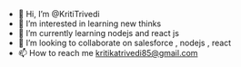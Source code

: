 - 👋 Hi, I’m @KritiTrivedi
- 👀 I’m interested in learning new thinks
- 🌱 I’m currently learning nodejs and react js
- 💞️ I’m looking to collaborate on salesforce , nodejs , react
- 📫 How to reach me kritikatrivedi85@gmail.com

<!---
KritiTrivedi/KritiTrivedi is a ✨ special ✨ repository because its `README.md` (this file) appears on your GitHub profile.
You can click the Preview link to take a look at your changes.
--->
